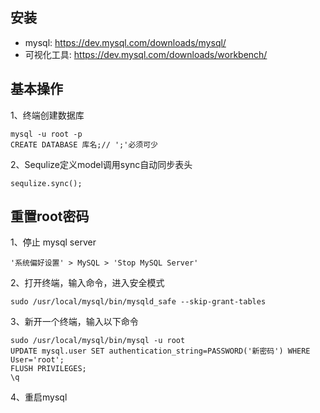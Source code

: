 ## 安装

+ mysql: https://dev.mysql.com/downloads/mysql/
+ 可视化工具: https://dev.mysql.com/downloads/workbench/

## 基本操作

1、终端创建数据库

```
mysql -u root -p
CREATE DATABASE 库名;// ';'必须可少
```

2、Sequlize定义model调用sync自动同步表头

	sequlize.sync();

## 重置root密码

1、停止 mysql server 

	'系统偏好设置' > MySQL > 'Stop MySQL Server'

2、打开终端，输入命令，进入安全模式

	sudo /usr/local/mysql/bin/mysqld_safe --skip-grant-tables

3、新开一个终端，输入以下命令

```
sudo /usr/local/mysql/bin/mysql -u root
UPDATE mysql.user SET authentication_string=PASSWORD('新密码') WHERE User='root';
FLUSH PRIVILEGES;
\q
```

4、重启mysql